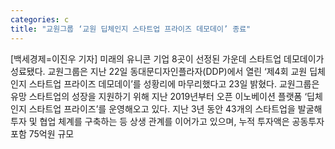 ```yaml
---
categories: c
title: "교원그룹 ‘교원 딥체인지 스타트업 프라이즈 데모데이’ 종료"
---
```

[백세경제=이진우 기자] 미래의 유니콘 기업 8곳이 선정된 가운데 스타트업 데모데이가 성료됐다. 교원그룹은 지난 22일 동대문디자인플라자(DDP)에서 열린 ‘제4회 교원 딥체인지 스타트업 프라이즈 데모데이’를 성황리에 마무리했다고 23일 밝혔다. 교원그룹은 유망 스타트업의 성장을 지원하기 위해 지난 2019년부터 오픈 이노베이션 플랫폼 ‘딥체인지 스타트업 프라이즈’를 운영해오고 있다. 지난 3년 동안 43개의 스타트업을 발굴해 투자 및 협업 체계를 구축하는 등 상생 관계를 이어가고 있으며, 누적 투자액은 공동투자 포함 75억원 규모